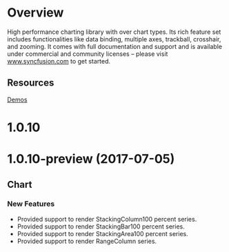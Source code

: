 # Overview

High performance charting library with over chart types. Its rich feature set includes functionalities like data binding, multiple axes, trackball, crosshair, and zooming. It comes with full documentation and support and is available under commercial and community licenses – please visit www.syncfusion.com to get started.

## Resources

[Demos](http://ej2.syncfusion.com/demos/#/chart/line.html)

# 1.0.10

# 1.0.10-preview (2017-07-05)

## Chart
### New Features
-	Provided support to render StackingColumn100 percent series.
-	Provided support to render StackingBar100 percent series.
-	Provided support to render StackingArea100 percent series.
-	Provided support to render RangeColumn series.